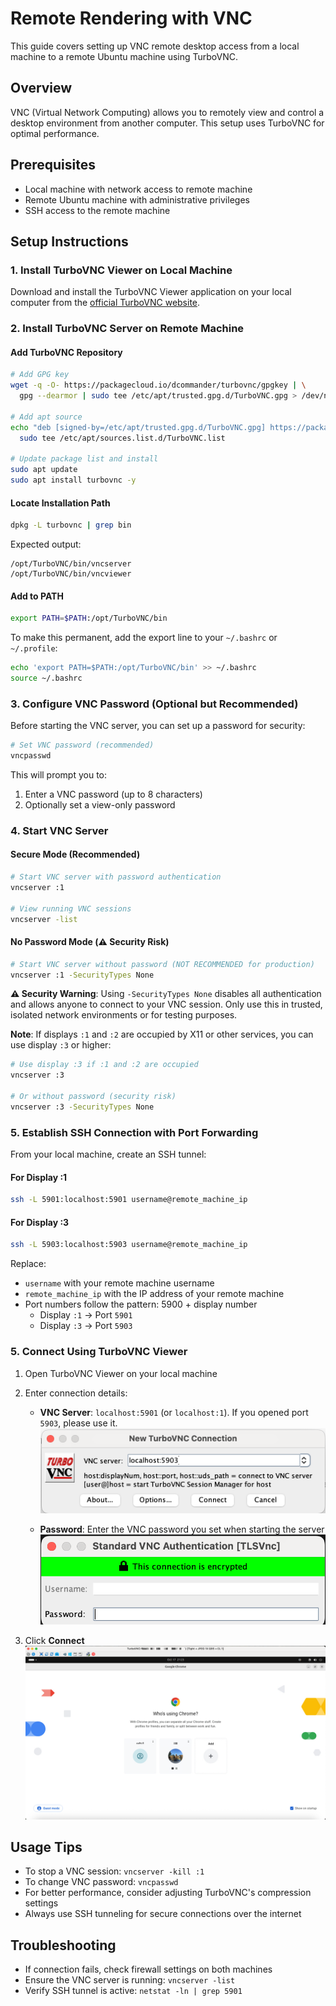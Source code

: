  # Remote Rendering with VNC

This guide covers setting up VNC remote desktop access from a local machine to a remote Ubuntu machine using TurboVNC.

## Overview

VNC (Virtual Network Computing) allows you to remotely view and control a desktop environment from another computer. This setup uses TurboVNC for optimal performance.

## Prerequisites

- Local machine with network access to remote machine
- Remote Ubuntu machine with administrative privileges
- SSH access to the remote machine

## Setup Instructions

### 1. Install TurboVNC Viewer on Local Machine

Download and install the TurboVNC Viewer application on your local computer from the [official TurboVNC website](https://www.turbovnc.org/).

### 2. Install TurboVNC Server on Remote Machine

#### Add TurboVNC Repository

```bash
# Add GPG key
wget -q -O- https://packagecloud.io/dcommander/turbovnc/gpgkey | \
  gpg --dearmor | sudo tee /etc/apt/trusted.gpg.d/TurboVNC.gpg > /dev/null

# Add apt source
echo "deb [signed-by=/etc/apt/trusted.gpg.d/TurboVNC.gpg] https://packagecloud.io/dcommander/turbovnc/any/ any main" | \
  sudo tee /etc/apt/sources.list.d/TurboVNC.list

# Update package list and install
sudo apt update
sudo apt install turbovnc -y
```

#### Locate Installation Path

```bash
dpkg -L turbovnc | grep bin
```

Expected output:
```
/opt/TurboVNC/bin/vncserver
/opt/TurboVNC/bin/vncviewer
```

#### Add to PATH

```bash
export PATH=$PATH:/opt/TurboVNC/bin
```

To make this permanent, add the export line to your `~/.bashrc` or `~/.profile`:
```bash
echo 'export PATH=$PATH:/opt/TurboVNC/bin' >> ~/.bashrc
source ~/.bashrc
```

### 3. Configure VNC Password (Optional but Recommended)

Before starting the VNC server, you can set up a password for security:

```bash
# Set VNC password (recommended)
vncpasswd
```

This will prompt you to:
1. Enter a VNC password (up to 8 characters)
2. Optionally set a view-only password

### 4. Start VNC Server

#### Secure Mode (Recommended)
```bash
# Start VNC server with password authentication
vncserver :1

# View running VNC sessions
vncserver -list
```

#### No Password Mode (⚠️ Security Risk)
```bash
# Start VNC server without password (NOT RECOMMENDED for production)
vncserver :1 -SecurityTypes None
```

**⚠️ Security Warning**: Using `-SecurityTypes None` disables all authentication and allows anyone to connect to your VNC session. Only use this in trusted, isolated network environments or for testing purposes.

**Note**: If displays `:1` and `:2` are occupied by X11 or other services, you can use display `:3` or higher:

```bash
# Use display :3 if :1 and :2 are occupied
vncserver :3

# Or without password (security risk)
vncserver :3 -SecurityTypes None
```

### 5. Establish SSH Connection with Port Forwarding

From your local machine, create an SSH tunnel:

#### For Display :1
```bash
ssh -L 5901:localhost:5901 username@remote_machine_ip
```

#### For Display :3
```bash
ssh -L 5903:localhost:5903 username@remote_machine_ip
```

Replace:
- `username` with your remote machine username
- `remote_machine_ip` with the IP address of your remote machine
- Port numbers follow the pattern: 5900 + display number
  - Display `:1` → Port `5901`
  - Display `:3` → Port `5903`

### 5. Connect Using TurboVNC Viewer

1. Open TurboVNC Viewer on your local machine
2. Enter connection details:
   - **VNC Server**: `localhost:5901` (or `localhost:1`). If you opened port `5903`, please use it.
     ![VNC Start](https://github.com/junyuan-fang/Remote_rendering/blob/master/vnc_start.png)

   - **Password**: Enter the VNC password you set when starting the server
     ![VNC Password](https://github.com/junyuan-fang/Remote_rendering/blob/master/vnc_password.png)

3. Click **Connect**
![VNC Connection](https://github.com/junyuan-fang/Remote_rendering/blob/master/vnc_desktop.png)


## Usage Tips

- To stop a VNC session: `vncserver -kill :1`
- To change VNC password: `vncpasswd`
- For better performance, consider adjusting TurboVNC's compression settings
- Always use SSH tunneling for secure connections over the internet

## Troubleshooting

- If connection fails, check firewall settings on both machines
- Ensure the VNC server is running: `vncserver -list`
- Verify SSH tunnel is active: `netstat -ln | grep 5901`
